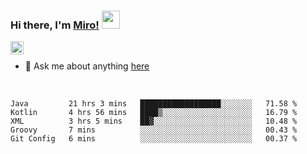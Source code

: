 ### Hi there, I'm [Miro!](https://castariva18.github.io/)  <img src="https://github.com/TheDudeThatCode/TheDudeThatCode/blob/master/Assets/Hi.gif" width="29px">

<a href="https://discord.gg/bhPzjwR">
  <img align="left" alt="Clown Discord" width="21px" src="https://cdn4.iconfinder.com/data/icons/logos-and-brands/512/91_Discord_logo_logos-512.png" />
</a>

<br />

- 💬 Ask me about anything [here](https://github.com/castariva18/castariva18/issues)

<br />

<!--START_SECTION:waka-->
```text
Java         21 hrs 3 mins   ██████████████████░░░░░░░   71.58 % 
Kotlin       4 hrs 56 mins   ████▒░░░░░░░░░░░░░░░░░░░░   16.79 % 
XML          3 hrs 5 mins    ██▓░░░░░░░░░░░░░░░░░░░░░░   10.48 % 
Groovy       7 mins          ░░░░░░░░░░░░░░░░░░░░░░░░░   00.43 % 
Git Config   6 mins          ░░░░░░░░░░░░░░░░░░░░░░░░░   00.37 % 
```
<!--END_SECTION:waka-->

